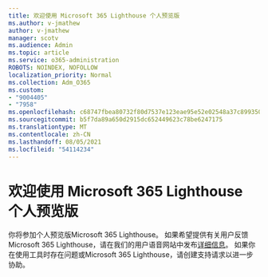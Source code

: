 ```yaml
---
title: 欢迎使用 Microsoft 365 Lighthouse 个人预览版
ms.author: v-jmathew
author: v-jmathew
manager: scotv
ms.audience: Admin
ms.topic: article
ms.service: o365-administration
ROBOTS: NOINDEX, NOFOLLOW
localization_priority: Normal
ms.collection: Adm_O365
ms.custom:
- "9004405"
- "7958"
ms.openlocfilehash: c68747fbea80732f80d7537e123eae95e52e02548a37c899350a5d1f9f5cd53d
ms.sourcegitcommit: b5f7da89a650d2915dc652449623c78be6247175
ms.translationtype: MT
ms.contentlocale: zh-CN
ms.lasthandoff: 08/05/2021
ms.locfileid: "54114234"
---
```

# <a name="welcome-to-the-microsoft-365-lighthouse-private-preview"></a>欢迎使用 Microsoft 365 Lighthouse 个人预览版

你将参加个人预览版Microsoft 365 Lighthouse。 如果希望提供有关用户反馈Microsoft 365 Lighthouse，请在我们的用户语音网站中发布[详细信息](https://aka.ms/M365Lighthouseuservoice)。 如果你在使用工具时存在问题或Microsoft 365 Lighthouse，请创建支持请求以进一步协助。
